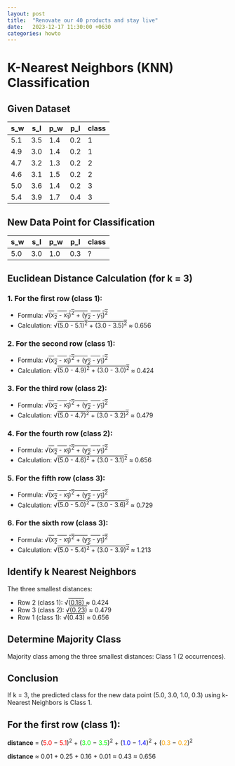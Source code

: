 ```yaml
---
layout: post
title:  "Renovate our 40 products and stay live"
date:   2023-12-17 11:30:00 +0630
categories: howto
---
```


# K-Nearest Neighbors (KNN) Classification

## Given Dataset

| s_w | s_l | p_w | p_l | class |
|-----|-----|-----|-----|-------|
| 5.1 | 3.5 | 1.4 | 0.2 |   1   |
| 4.9 | 3.0 | 1.4 | 0.2 |   1   |
| 4.7 | 3.2 | 1.3 | 0.2 |   2   |
| 4.6 | 3.1 | 1.5 | 0.2 |   2   |
| 5.0 | 3.6 | 1.4 | 0.2 |   3   |
| 5.4 | 3.9 | 1.7 | 0.4 |   3   |

## New Data Point for Classification

| s_w | s_l | p_w | p_l | class |
|-----|-----|-----|-----|-------|
| 5.0 | 3.0 | 1.0 | 0.3 |   ?   |

## Euclidean Distance Calculation (for k = 3)

### 1. For the first row (class 1):
   - Formula: &radic;<span style="text-decoration:overline;">(x<sub>2</sub> - x<sub>1</sub>)<sup>2</sup> + (y<sub>2</sub> - y<sub>1</sub>)<sup>2</sup></span>
   - Calculation: &radic;<span style="text-decoration:overline;">(5.0 - 5.1)<sup>2</sup> + (3.0 - 3.5)<sup>2</sup></span> &approx; 0.656

### 2. For the second row (class 1):
   - Formula: &radic;<span style="text-decoration:overline;">(x<sub>2</sub> - x<sub>1</sub>)<sup>2</sup> + (y<sub>2</sub> - y<sub>1</sub>)<sup>2</sup></span>
   - Calculation: &radic;<span style="text-decoration:overline;">(5.0 - 4.9)<sup>2</sup> + (3.0 - 3.0)<sup>2</sup></span> &approx; 0.424

### 3. For the third row (class 2):
   - Formula: &radic;<span style="text-decoration:overline;">(x<sub>2</sub> - x<sub>1</sub>)<sup>2</sup> + (y<sub>2</sub> - y<sub>1</sub>)<sup>2</sup></span>
   - Calculation: &radic;<span style="text-decoration:overline;">(5.0 - 4.7)<sup>2</sup> + (3.0 - 3.2)<sup>2</sup></span> &approx; 0.479

### 4. For the fourth row (class 2):
   - Formula: &radic;<span style="text-decoration:overline;">(x<sub>2</sub> - x<sub>1</sub>)<sup>2</sup> + (y<sub>2</sub> - y<sub>1</sub>)<sup>2</sup></span>
   - Calculation: &radic;<span style="text-decoration:overline;">(5.0 - 4.6)<sup>2</sup> + (3.0 - 3.1)<sup>2</sup></span> &approx; 0.656

### 5. For the fifth row (class 3):
   - Formula: &radic;<span style="text-decoration:overline;">(x<sub>2</sub> - x<sub>1</sub>)<sup>2</sup> + (y<sub>2</sub> - y<sub>1</sub>)<sup>2</sup></span>
   - Calculation: &radic;<span style="text-decoration:overline;">(5.0 - 5.0)<sup>2</sup> + (3.0 - 3.6)<sup>2</sup></span> &approx; 0.729

### 6. For the sixth row (class 3):
   - Formula: &radic;<span style="text-decoration:overline;">(x<sub>2</sub> - x<sub>1</sub>)<sup>2</sup> + (y<sub>2</sub> - y<sub>1</sub>)<sup>2</sup></span>
   - Calculation: &radic;<span style="text-decoration:overline;">(5.0 - 5.4)<sup>2</sup> + (3.0 - 3.9)<sup>2</sup></span> &approx; 1.213

## Identify k Nearest Neighbors

The three smallest distances:
- Row 2 (class 1): &radic;<span style="text-decoration:overline;">(0.18)</span> &approx; 0.424
- Row 3 (class 2): &radic;<span style="text-decoration:overline;">(0.23)</span> &approx; 0.479
- Row 1 (class 1): &radic;<span style="text-decoration:overline;">(0.43)</span> &approx; 0.656

## Determine Majority Class

Majority class among the three smallest distances: Class 1 (2 occurrences).

## Conclusion

If k = 3, the predicted class for the new data point (5.0, 3.0, 1.0, 0.3) using k-Nearest Neighbors is Class 1.



<!DOCTYPE html>
<html lang="en">
<head>
    <meta charset="UTF-8">
    <meta name="viewport" content="width=device-width, initial-scale=1.0">
    <title>Euclidean Distance Calculation</title>
</head>
<body>

<h2>For the first row (class 1):</h2>
<p>
    <strong>distance</strong> =
    <span style="white-space: nowrap;">
        (<span style="color: #ff0000;">5.0</span> − <span style="color: #ff0000;">5.1</span>)<sup>2</sup> +
        (<span style="color: #00ff00;">3.0</span> − <span style="color: #00ff00;">3.5</span>)<sup>2</sup> +
        (<span style="color: #0000ff;">1.0</span> − <span style="color: #0000ff;">1.4</span>)<sup>2</sup> +
        (<span style="color: #ffa500;">0.3</span> − <span style="color: #ffa500;">0.2</span>)<sup>2</sup>
    </span>
</p>
<p>
    <strong>distance</strong> ≈
    <span style="white-space: nowrap;">
        0.01 + 0.25 + 0.16 + 0.01 ≈ 0.43 ≈ 0.656
    </span>
</p>

</body>
</html>
